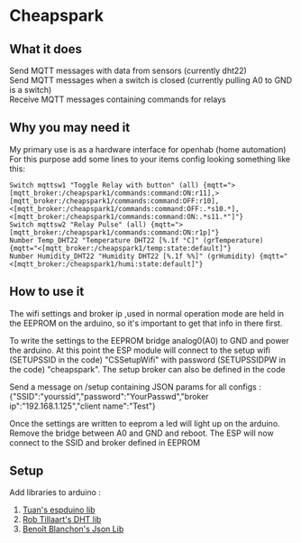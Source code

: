 # Cheapspark

## What it does

Send MQTT messages with data from sensors (currently dht22)  
Send MQTT messages when a switch is closed (currently pulling A0 to GND is a switch)  
Receive MQTT messages containing commands for relays  

## Why you may need it

My primary use is as a hardware interface for openhab (home automation)  
For this purpose add some lines to your items config looking something like this:

```
Switch mqttsw1 "Toggle Relay with button" (all) {mqtt=">[mqtt_broker:/cheapspark1/commands:command:ON:r11],>[mqtt_broker:/cheapspark1/commands:command:OFF:r10],<[mqtt_broker:/cheapspark1/commands:command:OFF:.*s10.*],<[mqtt_broker:/cheapspark1/commands:command:ON:.*s11.*"]"}
Switch mqttsw2 "Relay Pulse" (all) {mqtt=">[mqtt_broker:/cheapspark1/commands:command:ON:r1p]"}
Number Temp_DHT22 "Temperature DHT22 [%.1f °C]" (grTemperature) {mqtt="<[mqtt_broker:/cheapspark1/temp:state:default]"}
Number Humidity_DHT22 "Humidity DHT22 [%.1f %%]" (grHumidity) {mqtt="<[mqtt_broker:/cheapspark1/humi:state:default]"}
```
## How to use it
The wifi settings and broker ip ,used in normal operation mode are held in the EEPROM on the arduino, so it's important to get that info in there first.  

To write the settings to the EEPROM bridge analog0(A0) to GND and power the arduino.
At this point the ESP module will connect to the setup wifi (SETUPSSID in the code) "CSSetupWifi" with password (SETUPSSIDPW in the code) "cheapspark". The setup broker can also be defined in the code  

Send a message on /setup containing JSON params for all configs :  
{"SSID":"yourssid","password":"YourPasswd","broker ip":"192.168.1.125","client name":"Test"}  

Once the settings are written to eeprom a led will light up on the arduino.  
Remove the bridge between A0 and GND and reboot. The ESP will now connect to the SSID and broker defined in EEPROM

## Setup

Add libraries to arduino : 

1. [Tuan's espduino lib](https://github.com/tuanpmt/espduino)
2. [Rob Tillaart's DHT lib](https://github.com/RobTillaart/Arduino)
3. [Benoît Blanchon's Json Lib](https://github.com/bblanchon/ArduinoJson)

